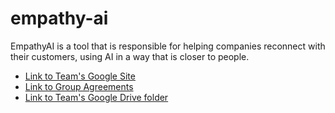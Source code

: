 # empathy-ai
EmpathyAI is a tool that is responsible for helping companies reconnect with their customers, using AI in a way that is closer to people.

- [Link to Team's Google Site](https://sites.google.com/uoc.edu/empathyai/presentation?authuser=2)
- [Link to Group Agreements](https://docs.google.com/document/d/14_bsqThCkkyjvd1LZWg2wrHoUktR2cDNpusndMI0CXs/edit)
- [Link to Team's Google Drive folder](https://docs.google.com/document/u/1/?tgif=d)
